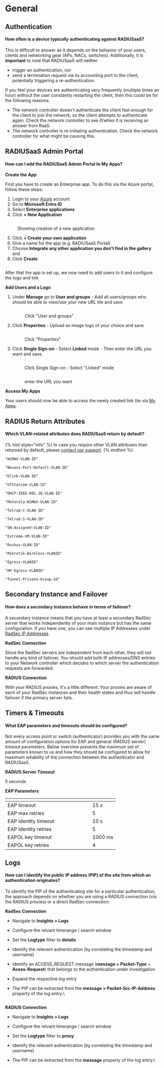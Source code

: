 # General

## Authentication

#### How often is a device typically authenticating against RADIUSaaS?

This is difficult to answer as it depends on the behavior of your users, clients and networking gear (APs, NACs, switches). Additionally, it is **important** to note that RADIUSaaS will neither

* trigger an authentication, nor
* send a termination request via its accounting port to the client, potentially triggering a re-authentication.

If you feel your devices are authenticating very frequently (multiple times an hour) without the user constantly restarting the client, then this could be for the following reasons:

* The network controller doesn't authenticate the client fast enough for the client to join the network, so the client attempts to authenticate again. Check the network controller to see if/when it is receiving an answer from RaaS.&#x20;
* The network controller is re-initiating authentication. Check the network controller for what might be causing this.&#x20;

## RADIUSaaS Admin Portal

#### How can I add the RADIUSaaS Admin Portal to My Apps?

**Create the App**

First you have to create an Enterprise app. To do this via the Azure portal, follow these steps:

1. Login to your [Azure](https://portal.azure.com/) account
2. Go to **Microsoft Entra ID**
3. Select **Enterprise applications**
4. Click **+ New Application**

<figure><img src="../../../.gitbook/assets/2024-05-13_16h39_30.png" alt=""><figcaption><p>Showing creation of a new application</p></figcaption></figure>

5. Click **+ Create your own application**
6. Give a name for the app (e.g. RADIUSaaS Portal)
7. Choose **Integrate any other application you don’t find in the gallery** and&#x20;
8. Click **Create**

<figure><img src="../../../.gitbook/assets/image (384).png" alt=""><figcaption></figcaption></figure>

After that the app is set up, we now need to add users to it and configure the logo and link

**Add Users and a Logo**

1.  Under **Manage** go to **User and groups** - Add all users/groups who should be able to view/use your new URL tile and save

    <figure><img src="../../../.gitbook/assets/image (88).png" alt=""><figcaption><p>Click "User and groups"</p></figcaption></figure>
2.  Click **Properties** - Upload an image logo of your choice and save

    <figure><img src="../../../.gitbook/assets/image (90).png" alt=""><figcaption><p>Click "Properties"</p></figcaption></figure>
3.  Click **Single Sign-on** - Select **Linked** mode - Then enter the URL you want and save.

    <figure><img src="../../../.gitbook/assets/image (91).png" alt=""><figcaption><p>Click Single Sign-on - Select "Linked" mode</p></figcaption></figure>

    <figure><img src="../../../.gitbook/assets/image (92).png" alt=""><figcaption><p>enter the URL you want</p></figcaption></figure>

**Access My Apps**

Your users should now be able to access the newly created link tile via [My Apps](https://myapps.microsoft.com/).

## RADIUS Return Attributes

#### Which VLAN-related attributes does RADIUSaaS return by default?

{% hint style="info" %}
In case you require other VLAN attributes than returned by default, please [contact our support](https://www.radius-as-a-service.com/help/).
{% endhint %}

`"WiMAX-VLAN-ID"`

`"Nexans-Port-Default-VLAN-ID"`

`"Dlink-VLAN-ID"`

`"UTStarcom-VLAN-ID"`

`"DHCP-IEEE-802.1Q-VLAN-ID"`

`"Motorola-WiMAX-VLAN-ID"`

`"Telrad-C-VLAN-ID"`

`"Telrad-S-VLAN-ID"`

`"SN-Assigned-VLAN-ID"`

`"Extreme-VM-VLAN-ID"`

`"Ruckus-VLAN-ID"`

`"Mikrotik-Wireless-VLANID"`

`"Egress-VLANID"`

`"HP-Egress-VLANID"`

`"Tunnel-Private-Group-Id"`

## Secondary Instance and Failover

#### How does a secondary instance behave in terms of failover?

A secondary instance means that you have at least a secondary RadSec server that works independently of your main instance but has the same configuration. If you have one, you can see multiple IP Addresses under [RadSec IP Addresses](../../admin-portal/settings/settings-server.md#properties).

**RadSec Connection**

Since the RadSec servers are independent from each other, they will not handle any kind of failover. You should add both IP addresses/DNS entries to your Network controller which decides to which server the authentication requests are forwarded.&#x20;

**RADIUS Connection**

With your RADIUS proxies, it's a little different: Your proxies are aware of each of your RadSec instances and their health states and thus will handle failover if the primary server fails.

## Timers & Timeouts

#### What EAP parameters and timeouts should be configured?

Not every access point or switch (authenticator) provides you with the same amount of configuration options for EAP and general (RADIUS server) timeout parameters. Below overview presents the maximum set of parameters known to us and how they should be configured to allow for maximum reliability of the connection between the authenticator and RADIUSaaS.

**RADIUS Server Timeout**

5 seconds

**EAP Parameters**

<table data-header-hidden><thead><tr><th width="261"></th><th></th></tr></thead><tbody><tr><td>EAP timeout</td><td>15 s</td></tr><tr><td>EAP max retries</td><td>5</td></tr><tr><td>EAP identity timeout</td><td>10 s</td></tr><tr><td>EAP identity retries</td><td>5</td></tr><tr><td>EAPOL key timeout</td><td>1000 ms</td></tr><tr><td>EAPOL key retries</td><td>4</td></tr></tbody></table>

## Logs

#### How can I identify the public IP address (PIP) of the site from which an authentication originates?

To identify the PIP of the authenticating site for a particular authentication, the approach depends on whether you are using a RADIUS connection (via the RADIUS proxies) or a direct RadSec connection:

**RadSec Connection**

* Navigate to **Insights > Logs**
* Configure the relvant timerange / search window
* Set the **Logtype** filter  to **details**
* Identify the relevant authentication (by correlating the timestamp and username)
* Identify an ACCESS\_REQUEST message (**message > Packet-Type** = **Acess-Request**) that belongs to the authentication under investigation
* Expand the respective log entry
*   The PIP can be extracted from the **message > Packet-Src-IP-Address** property of the log entry.\


    <figure><img src="../../../.gitbook/assets/image (374).png" alt=""><figcaption></figcaption></figure>

**RADIUS Connection**

* Navigate to **Insights > Logs**
* Configure the relvant timerange / search window
* Set the **Logtype** filter  to **proxy**
* Identify the relevant authentication (by correlating the timestamp and username)
*   The PIP can be extracted from the **message** property of the log entry:\


    <figure><img src="../../../.gitbook/assets/image (375).png" alt=""><figcaption></figcaption></figure>
